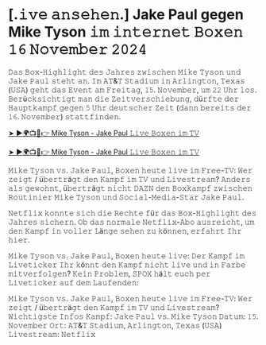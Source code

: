 <h1>[.𝚒𝚟𝚎 𝚊𝚗𝚜𝚎𝚑𝚎𝚗.] Jake Paul gegen Mike Tyson 𝚒𝚖 𝚒𝚗𝚝𝚎𝚛𝚗𝚎𝚝 𝙱𝚘𝚡𝚎𝚗 𝟷𝟼 𝙽𝚘𝚟𝚎𝚖𝚋𝚎𝚛 𝟸𝟶𝟸𝟺</h1>

𝙳𝚊𝚜 𝙱𝚘𝚡-𝙷𝚒𝚐𝚑𝚕𝚒𝚐𝚑𝚝 𝚍𝚎𝚜 𝙹𝚊𝚑𝚛𝚎𝚜 𝚣𝚠𝚒𝚜𝚌𝚑𝚎𝚗 𝙼𝚒𝚔𝚎 𝚃𝚢𝚜𝚘𝚗 𝚞𝚗𝚍 𝙹𝚊𝚔𝚎 𝙿𝚊𝚞𝚕 𝚜𝚝𝚎𝚑𝚝 𝚊𝚗. 𝙸𝚖 𝙰𝚃&𝚃 𝚂𝚝𝚊𝚍𝚒𝚞𝚖 𝚒𝚗 𝙰𝚛𝚕𝚒𝚗𝚐𝚝𝚘𝚗, 𝚃𝚎𝚡𝚊𝚜 (𝚄𝚂𝙰) 𝚐𝚎𝚑𝚝 𝚍𝚊𝚜 𝙴𝚟𝚎𝚗𝚝 𝚊𝚖 𝙵𝚛𝚎𝚒𝚝𝚊𝚐, 𝟷𝟻. 𝙽𝚘𝚟𝚎𝚖𝚋𝚎𝚛, 𝚞𝚖 𝟸𝟸 𝚄𝚑𝚛 𝚕𝚘𝚜. 𝙱𝚎𝚛ü𝚌𝚔𝚜𝚒𝚌𝚑𝚝𝚒𝚐𝚝 𝚖𝚊𝚗 𝚍𝚒𝚎 𝚉𝚎𝚒𝚝𝚟𝚎𝚛𝚜𝚌𝚑𝚒𝚎𝚋𝚞𝚗𝚐, 𝚍ü𝚛𝚏𝚝𝚎 𝚍𝚎𝚛 𝙷𝚊𝚞𝚙𝚝𝚔𝚊𝚖𝚙𝚏 𝚐𝚎𝚐𝚎𝚗 𝟻 𝚄𝚑𝚛 𝚍𝚎𝚞𝚝𝚜𝚌𝚑𝚎𝚛 𝚉𝚎𝚒𝚝 (𝚍𝚊𝚗𝚗 𝚋𝚎𝚛𝚎𝚒𝚝𝚜 𝚍𝚎𝚛 𝟷𝟼. 𝙽𝚘𝚟𝚎𝚖𝚋𝚎𝚛) 𝚜𝚝𝚊𝚝𝚝𝚏𝚒𝚗𝚍𝚎𝚗.

[➤ ►🌍📺📱👉 Mike Tyson - Jake Paul 𝙻𝚒𝚟𝚎 𝙱𝚘𝚡𝚎𝚗 𝚒𝚖 𝚃𝚅](https://t.co/zvak8KifBl)

[➤ ►🌍📺📱👉 Mike Tyson - Jake Paul 𝙻𝚒𝚟𝚎 𝙱𝚘𝚡𝚎𝚗 𝚒𝚖 𝚃𝚅](https://t.co/zvak8KifBl)

𝙼𝚒𝚔𝚎 𝚃𝚢𝚜𝚘𝚗 𝚟𝚜. 𝙹𝚊𝚔𝚎 𝙿𝚊𝚞𝚕, 𝙱𝚘𝚡𝚎𝚗 𝚑𝚎𝚞𝚝𝚎 𝚕𝚒𝚟𝚎 𝚒𝚖 𝙵𝚛𝚎𝚎-𝚃𝚅: 𝚆𝚎𝚛 𝚣𝚎𝚒𝚐𝚝 / ü𝚋𝚎𝚛𝚝𝚛ä𝚐𝚝 𝚍𝚎𝚗 𝙺𝚊𝚖𝚙𝚏 𝚒𝚖 𝚃𝚅 𝚞𝚗𝚍 𝙻𝚒𝚟𝚎𝚜𝚝𝚛𝚎𝚊𝚖?
𝙰𝚗𝚍𝚎𝚛𝚜 𝚊𝚕𝚜 𝚐𝚎𝚠𝚘𝚑𝚗𝚝, ü𝚋𝚎𝚛𝚝𝚛ä𝚐𝚝 𝚗𝚒𝚌𝚑𝚝 𝙳𝙰𝚉𝙽 𝚍𝚎𝚗 𝙱𝚘𝚡𝚔𝚊𝚖𝚙𝚏 𝚣𝚠𝚒𝚜𝚌𝚑𝚎𝚗 𝚁𝚘𝚞𝚝𝚒𝚗𝚒𝚎𝚛 𝙼𝚒𝚔𝚎 𝚃𝚢𝚜𝚘𝚗 𝚞𝚗𝚍 𝚂𝚘𝚌𝚒𝚊𝚕-𝙼𝚎𝚍𝚒𝚊-𝚂𝚝𝚊𝚛 𝙹𝚊𝚔𝚎 𝙿𝚊𝚞𝚕.

𝙽𝚎𝚝𝚏𝚕𝚒𝚡 𝚔𝚘𝚗𝚗𝚝𝚎 𝚜𝚒𝚌𝚑 𝚍𝚒𝚎 𝚁𝚎𝚌𝚑𝚝𝚎 𝚏ü𝚛 𝚍𝚊𝚜 𝙱𝚘𝚡-𝙷𝚒𝚐𝚑𝚕𝚒𝚐𝚑𝚝 𝚍𝚎𝚜 𝙹𝚊𝚑𝚛𝚎𝚜 𝚜𝚒𝚌𝚑𝚎𝚛𝚗. 𝙾𝚋 𝚍𝚊𝚜 𝚗𝚘𝚛𝚖𝚊𝚕𝚎 𝙽𝚎𝚝𝚏𝚕𝚒𝚡-𝙰𝚋𝚘 𝚊𝚞𝚜𝚛𝚎𝚒𝚌𝚑𝚝, 𝚞𝚖 𝚍𝚎𝚗 𝙺𝚊𝚖𝚙𝚏 𝚒𝚗 𝚟𝚘𝚕𝚕𝚎𝚛 𝙻ä𝚗𝚐𝚎 𝚜𝚎𝚑𝚎𝚗 𝚣𝚞 𝚔ö𝚗𝚗𝚎𝚗, 𝚎𝚛𝚏𝚊𝚑𝚛𝚝 𝙸𝚑𝚛 𝚑𝚒𝚎𝚛.

𝙼𝚒𝚔𝚎 𝚃𝚢𝚜𝚘𝚗 𝚟𝚜. 𝙹𝚊𝚔𝚎 𝙿𝚊𝚞𝚕, 𝙱𝚘𝚡𝚎𝚗 𝚑𝚎𝚞𝚝𝚎 𝚕𝚒𝚟𝚎: 𝙳𝚎𝚛 𝙺𝚊𝚖𝚙𝚏 𝚒𝚖 𝙻𝚒𝚟𝚎𝚝𝚒𝚌𝚔𝚎𝚛
𝙸𝚑𝚛 𝚔ö𝚗𝚗𝚝 𝚍𝚎𝚗 𝙺𝚊𝚖𝚙𝚏 𝚗𝚒𝚌𝚑𝚝 𝚕𝚒𝚟𝚎 𝚞𝚗𝚍 𝚒𝚗 𝙵𝚊𝚛𝚋𝚎 𝚖𝚒𝚝𝚟𝚎𝚛𝚏𝚘𝚕𝚐𝚎𝚗? 𝙺𝚎𝚒𝚗 𝙿𝚛𝚘𝚋𝚕𝚎𝚖, 𝚂𝙿𝙾𝚇 𝚑ä𝚕𝚝 𝚎𝚞𝚌𝚑 𝚙𝚎𝚛 𝙻𝚒𝚟𝚎𝚝𝚒𝚌𝚔𝚎𝚛 𝚊𝚞𝚏 𝚍𝚎𝚖 𝙻𝚊𝚞𝚏𝚎𝚗𝚍𝚎𝚗:

𝙼𝚒𝚔𝚎 𝚃𝚢𝚜𝚘𝚗 𝚟𝚜. 𝙹𝚊𝚔𝚎 𝙿𝚊𝚞𝚕, 𝙱𝚘𝚡𝚎𝚗 𝚑𝚎𝚞𝚝𝚎 𝚕𝚒𝚟𝚎 𝚒𝚖 𝙵𝚛𝚎𝚎-𝚃𝚅: 𝚆𝚎𝚛 𝚣𝚎𝚒𝚐𝚝 / ü𝚋𝚎𝚛𝚝𝚛ä𝚐𝚝 𝚍𝚎𝚗 𝙺𝚊𝚖𝚙𝚏 𝚒𝚖 𝚃𝚅 𝚞𝚗𝚍 𝙻𝚒𝚟𝚎𝚜𝚝𝚛𝚎𝚊𝚖? 𝚆𝚒𝚌𝚑𝚝𝚒𝚐𝚜𝚝𝚎 𝙸𝚗𝚏𝚘𝚜
𝙺𝚊𝚖𝚙𝚏: 𝙹𝚊𝚔𝚎 𝙿𝚊𝚞𝚕 𝚟𝚜. 𝙼𝚒𝚔𝚎 𝚃𝚢𝚜𝚘𝚗
𝙳𝚊𝚝𝚞𝚖: 𝟷𝟻. 𝙽𝚘𝚟𝚎𝚖𝚋𝚎𝚛
𝙾𝚛𝚝: 𝙰𝚃&𝚃 𝚂𝚝𝚊𝚍𝚒𝚞𝚖, 𝙰𝚛𝚕𝚒𝚗𝚐𝚝𝚘𝚗, 𝚃𝚎𝚡𝚊𝚜 (𝚄𝚂𝙰)
𝙻𝚒𝚟𝚎𝚜𝚝𝚛𝚎𝚊𝚖: 𝙽𝚎𝚝𝚏𝚕𝚒𝚡
